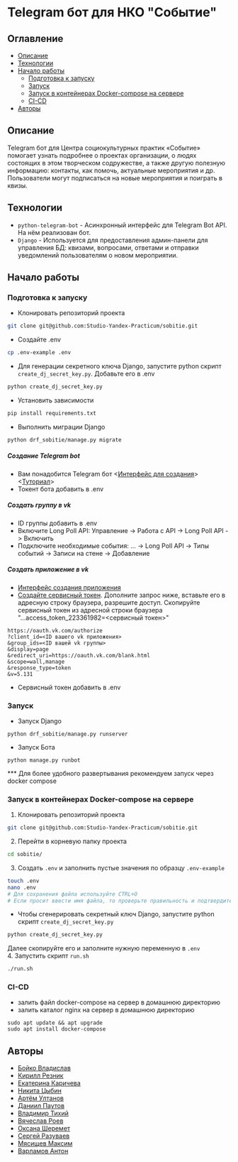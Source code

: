 # Telegram бот для НКО "Событие"
## Оглавление
  - [Описание](#описание)
  - [Технологии](#технологии)
  - [Начало работы](#начало-работы)
    - [Подготовка к запуску](#подготовка-к-запуску)
    - [Запуск](#запуск)
    - [Запуск в контейнерах Docker-compose на сервере](#запуск-в-контейнерах-docker-compose-на-сервере)
    - [CI-CD](#ci-cd)
  - [Авторы](#авторы)
## Описание
Telegram бот для Центра социокультурных практик «Событие» помогает узнать подробнее о проектах организации, о людях состоящих в этом творческом содружестве, а также другую полезную информацию: контакты, как помочь, актуальные мероприятия и др. Пользователи могут подписаться на новые мероприятия и поиграть в квизы. 
## Технологии
- `python-telegram-bot` - Асинхронный интерфейс для Telegram Bot API. На нём реализован бот.
- `Django` - Используется для предоставления админ-панели для управления БД: квизами, вопросами, ответами и отправки уведомлений пользователям о новом мероприятии.

## Начало работы
### Подготовка к запуску
- Клонировать репозиторий проекта
```BASH
git clone git@github.com:Studio-Yandex-Practicum/sobitie.git
```
- Создайте .env
```BASH
cp .env-example .env
```
- Для генерации секретного ключа Django, запустите python скрипт `create_dj_secret_key.py`. Добавьте его в .env
```BASH
python create_dj_secret_key.py
```
- Установить зависимости
```BASH
pip install requirements.txt
```
- Выполнить миграции Django
```BASH
python drf_sobitie/manage.py migrate
```
##### Создание Telegram bot
- Вам понадобится Telegram бот <[Интерфейс для создания](https://telegram.me/BotFather)>  <[Туториал](https://core.telegram.org/bots/tutorial#obtain-your-bot-token)>
- Токент бота добавить в .env
##### Создать группу в vk
- ID группы добавить в .env
- Включите Long Poll API: Управление -> Работа с API -> Long Poll API -> Включить
- Подключите необходимые события: ... -> Long Poll API -> Типы событий  -> Записи на стене -> Добавление
##### Создать приложение в vk
- [Интерфейс создания приложения](https://vk.com/apps?act=manage)
- [Создайте сервисный токен](https://dev.vk.com/ru/api/access-token/implicit-flow-community#Открытие%20диалога%20авторизации). Дополните запрос ниже, вставьте его в адресную строку браузера, разрешите доступ. Скопируйте сервисный токен из адресной строки браузера "...access_token_223361982=<сервисный токен>"
```
https://oauth.vk.com/authorize
?client_id=<ID вашего vk приложения>
&group_ids=<ID вашей vk группы>
&display=page
&redirect_uri=https://oauth.vk.com/blank.html
&scope=wall,manage
&response_type=token
&v=5.131
```
- Сервисный токен добавить в .env

### Запуск
- Запуск Django
```
python drf_sobitie/manage.py runserver
```
- Запуск Бота
```
python manage.py runbot
```
*** Для более удобного развертывания рекомендуем запуск через docker compose

### Запуск в контейнерах Docker-compose на сервере
1. Клонировать репозиторий проекта
```BASH
git clone git@github.com:Studio-Yandex-Practicum/sobitie.git
```
2. Перейти в корневую папку проекта 
```BASH
cd sobitie/
```
3. Создать `.env` и заполнить пустые значения по образцу `.env-example`
```BASH
touch .env
nano .env
# Для сохранения файла используйте CTRL+O
# Если просит ввести имя файла, то проверьте правильность и подтвердите нажатием Enter
```
- Чтобы сгенерировать секретный ключ Django, запустите python скрипт `create_dj_secret_key.py`
```BASH
python create_dj_secret_key.py
```
Далее скопируйте его и заполните нужную переменную в `.env`  
4. Запустить скрипт `run.sh`
```BASH
./run.sh
```

### CI-CD
- залить файл docker-compose на сервер в домашнюю директорию
- залить каталог nginx на сервер в домашнюю директорию

```
sudo apt update && apt upgrade
sudo apt install docker-compose
```

## Авторы 
- [Бойко Владислав](https://github.com/bdwayne11)
- [Кирилл Резник](https://github.com/Invictus-7)
- [Екатерина Каричева](https://github.com/kh199)
- [Никита Цыбин](https://github.com/kellia1903)
- [Артём Ултанов](https://github.com/WayBro-54)
- [Даниил Паутов](https://github.com/TomatoInOil)
- [Владимир Тихий](https://github.com/vladimirramozin)
- [Вячеслав Роев](https://github.com/VyacheslavRoev)
- [Оксана Шеремет](https://github.com/sheremet-o)
- [Сергей Разуваев](https://github.com/RazuvaevSD)
- [Мясищев Максим](https://github.com/mnmyasis)
- [Варламов Антон](https://github.com/Todvaa)
